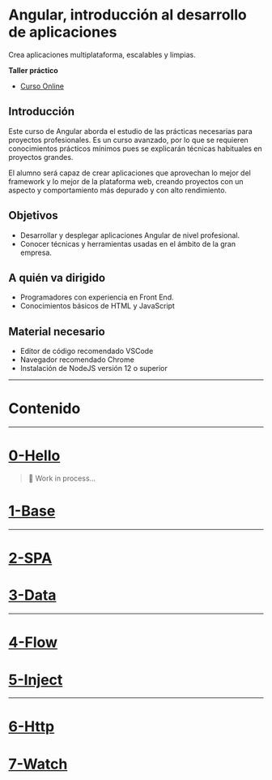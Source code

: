 Angular, introducción al desarrollo de aplicaciones
===================================================
Crea aplicaciones multiplataforma, escalables y limpias.

**Taller práctico**

<!-- - [Temario](https://academiabinaria.github.io/angular-basic/readme/index.html)
- [Ejemplo ejecutable](https://academiabinaria.github.io/angular-basic/board/) -->
- [Curso Online](https://www.trainingit.es/curso-angular-basico/?promo=angular.builders)

Introducción
-------------------------------------------
Este curso de Angular aborda el estudio de las prácticas necesarias para proyectos profesionales. Es un curso avanzado, por lo que se requieren conocimientos prácticos mínimos pues se explicarán técnicas habituales en proyectos grandes.

El alumno será capaz de crear aplicaciones que aprovechan lo mejor del framework y lo mejor de la plataforma web, creando proyectos con un aspecto y comportamiento más depurado y con alto rendimiento.

Objetivos
-------------------------------------------
- Desarrollar y desplegar aplicaciones Angular de nivel profesional.
- Conocer técnicas y herramientas usadas en el ámbito de la gran empresa.

A quién va dirigido
-------------------------------------------
- Programadores con experiencia en Front End.
- Conocimientos básicos de HTML y JavaScript

Material necesario
-------------------------------------------
- Editor de código recomendado VSCode
- Navegador recomendado Chrome
- Instalación de NodeJS versión 12 o superior

---

# Contenido

---

# [0-Hello](https://github.com/AcademiaBinaria/angular-basic/blob/master/docs/0-hello.md)

> 🚧 Work in process...

# [1-Base](https://github.com/AcademiaBinaria/angular-basic/blob/master/docs/1-base.html)

---

# [2-SPA](https://github.com/AcademiaBinaria/angular-basic/blob/master/docs/2-spa.html)

# [3-Data](https://github.com/AcademiaBinaria/angular-basic/blob/master/docs/3-data.html)

---

# [4-Flow](https://github.com/AcademiaBinaria/angular-basic/blob/master/docs/4-flow.html)

# [5-Inject](https://github.com/AcademiaBinaria/angular-basic/blob/master/docs/5-inject.html)

---

# [6-Http](https://github.com/AcademiaBinaria/angular-basic/blob/master/docs/6-http.html)

# [7-Watch](https://github.com/AcademiaBinaria/angular-basic/blob/master/docs/7-watch.html)




